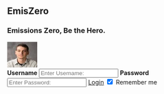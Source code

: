 ## EmisZero

### Emissions Zero, Be the Hero.
<form action="action_page.php" method="post">
    <div class="imgcontainer">
        <img src="prof.jpg" width ="70" height = "60" alt="Avatar" class="avatar">
    </div>
    <div class="container">
        <label for="uname"><b>Username</b></label>
            <input type="text" placeholder="Enter Username:" name="uname" required>
        <label for="psw"><b>Password</b></label>
            <input type="password" placeholder="Enter Password:" name="psw" required>
        <a class="submit" href="https://projectemiszero.github.io/Slide-2/" data-size="large" aria-label="Login">Login</a>
        <label>
        <input type="checkbox" checked="checked" name="remember"> Remember me
        </label>
     </div>
</form>

